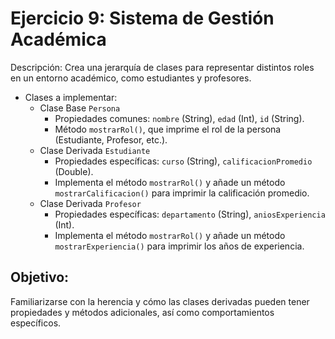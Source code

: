 # Ejercicio 9: Sistema de Gestión Académica

Descripción: Crea una jerarquía de clases para representar distintos roles en un entorno académico, como estudiantes y profesores.

- Clases a implementar:
  - Clase Base ``Persona``
    - Propiedades comunes: ``nombre`` (String), ``edad`` (Int), ``id`` (String).
    - Método ``mostrarRol()``, que imprime el rol de la persona (Estudiante, Profesor, etc.).
  - Clase Derivada ``Estudiante``
    - Propiedades específicas: ``curso`` (String), ``calificacionPromedio`` (Double).
    - Implementa el método ``mostrarRol()`` y añade un método ``mostrarCalificacion()`` para imprimir la calificación promedio.
  - Clase Derivada ``Profesor``
    - Propiedades específicas: ``departamento`` (String), ``aniosExperiencia`` (Int).
    - Implementa el método ``mostrarRol()`` y añade un método ``mostrarExperiencia()`` para imprimir los años de experiencia.
      
## Objetivo: 
Familiarizarse con la herencia y cómo las clases derivadas pueden tener propiedades y métodos adicionales, así como comportamientos específicos.
